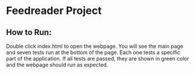 # Feedreader Project

## How to Run:
Double click index.html to open the webpage. You will see the main page and seven tests run at the bottom of the page. Each one tests a specific part of the application. If all tests are passed, they are shown in green color and the webpage should run as expected.
